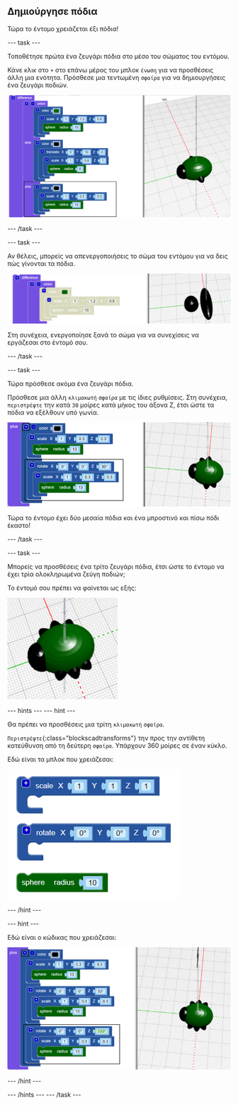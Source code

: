## Δημιούργησε πόδια

Τώρα το έντομο χρειάζεται έξι πόδια!

--- task ---

Τοποθέτησε πρώτα ένα ζευγάρι πόδια στο μέσο του σώματος του εντόμου.

Κάνε κλικ στο `+` στο επάνω μέρος του μπλοκ `ένωση` για να προσθέσεις άλλη μια ενότητα. Πρόσθεσε μια τεντωμένη `σφαίρα` για να δημιουργήσεις ένα ζευγάρι ποδιών.

![στιγμιότυπο οθόνης](images/bug-legs-middle-annotated.png)

--- /task ---

--- task ---

Αν θέλεις, μπορείς να απενεργοποιήσεις το σώμα του εντόμου για να δεις πώς γίνονται τα πόδια.

![στιγμιότυπο οθόνης](images/bug-legs-disable.png)

Στη συνέχεια, ενεργοποίησε ξανά το σώμα για να συνεχίσεις να εργάζεσαι στο έντομό σου.

--- /task ---

--- task ---

Τώρα πρόσθεσε ακόμα ένα ζευγάρι πόδια.

Πρόσθεσε μια άλλη `κλιμακωτή` `σφαίρα` με τις ίδιες ρυθμίσεις. Στη συνέχεια, `περιστρέψτε` την κατά `30` μοίρες κατά μήκος του άξονα Ζ, έτσι ώστε τα πόδια να εξέλθουν υπό γωνία.

![στιγμιότυπο οθόνης](images/bug-legs-2-annotated.png)

Τώρα το έντομο έχει δύο μεσαία πόδια και ένα μπροστινό και πίσω πόδι έκαστο!

--- /task ---

--- task ---

Μπορείς να προσθέσεις ένα τρίτο ζευγάρι πόδια, έτσι ώστε το έντομο να έχει τρία ολοκληρωμένα ζεύγη ποδιών;

Το έντομό σου πρέπει να φαίνεται ως εξής:

![στιγμιότυπο οθόνης](images/bug-finished.png)

--- hints --- --- hint ---

Θα πρέπει να προσθέσεις μια τρίτη `κλιμακωτή` `σφαίρα`.

`Περιστρέψτε`{:class="blockscadtransforms"} την προς την αντίθετη κατεύθυνση από τη δεύτερη `σφαίρα`. Υπάρχουν 360 μοίρες σε έναν κύκλο.

Εδώ είναι τα μπλοκ που χρειάζεσαι:

![στιγμιότυπο οθόνης](images/bug-legs-blocks.png)

--- /hint ---

--- hint ---

Εδώ είναι ο κώδικας που χρειάζεσαι:

![στιγμιότυπο οθόνης](images/bug-legs-3-annotated.png)

--- /hint ---

--- /hints --- --- /task ---